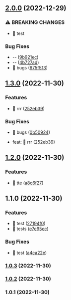 

## [2.0.0](https://github.com/HENDDJ/vue3-hooks-utils/compare/1.3.0...2.0.0) (2022-12-29)


### ⚠ BREAKING CHANGES

* 🧨 test

### Bug Fixes

* -- ([9b921ec](https://github.com/HENDDJ/vue3-hooks-utils/commit/9b921ec685dab7c6a3039e907bf219b404197650))
* -- ([4b727ad](https://github.com/HENDDJ/vue3-hooks-utils/commit/4b727ad0bf36073be83c14ae8560a68dbd61d862))
* 🐛 bugs ([675f513](https://github.com/HENDDJ/vue3-hooks-utils/commit/675f5132e12a96af6dd469e2d0fd3a4761467a57))

## [1.3.0](https://github.com/HENDDJ/vue3-hooks-utils/compare/1.2.0...1.3.0) (2022-11-30)


### Features

* 🎸 rrr ([252eb39](https://github.com/HENDDJ/vue3-hooks-utils/commit/252eb399a18816364891cfe89e7f0acbe0a924f4))


### Bug Fixes

* 🐛 bugs ([0b50924](https://github.com/HENDDJ/vue3-hooks-utils/commit/0b50924462cc88086118e953dfb70fb9e81cc059))

* feat: 🎸 rrr (252eb39)

## [1.2.0](https://github.com/HENDDJ/vue3-hooks-utils/compare/1.1.0...1.2.0) (2022-11-30)


### Features

* 🎸 tte ([a8c6f27](https://github.com/HENDDJ/vue3-hooks-utils/commit/a8c6f274ccd087f22a5ab7f060af76c121d8f3fb))

## 1.1.0 (2022-11-30)


### Features

* 🎸 test ([27194f0](https://github.com/HENDDJ/vue3-hooks-utils/commit/27194f0556fbff4d3ff6dcd544fe95fbee114020))
* 🎸 tests ([e7e95ec](https://github.com/HENDDJ/vue3-hooks-utils/commit/e7e95ec09d3c1a5f5444f3b05efe973774baef3d))


### Bug Fixes

* 🐛 test ([a4ca22e](https://github.com/HENDDJ/vue3-hooks-utils/commit/a4ca22e63c2110d171806de4e54142438b1b2092))

### [1.0.3](https://github.com/HENDDJ/vue3-hooks-utils/compare/1.0.2...1.0.3) (2022-11-30)

### [1.0.2](https://github.com/HENDDJ/vue3-hooks-utils/compare/1.0.1...1.0.2) (2022-11-30)

### 1.0.1 (2022-11-30)
